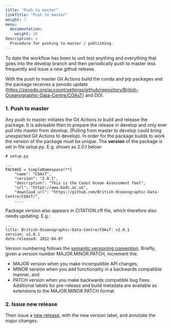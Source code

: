 ```yaml
---
title: "Push to master"
linkTitle: "Push to master"
weight: 7
menu:
  documentation:
    weight: 20
description: >
  Procedure for pushing to master / publishing.
---
```


To date the workflow has been to unit test anything and everything that goes
into the develop branch and then periodically push to master less frequently
and issue a new github release.

With the push to master Git Actions build the conda and pip packages and the
package receives a zenodo update (https://zenodo.org/account/settings/github/repository/British-Oceanographic-Data-Centre/COAsT) and DOI.

### 1. Push to master

Any push to master initiates the Git Actions to build and release the package. It is advisable then to prepare the release in develop and only ever pull into master from develop. (Pulling from master to develop could bring unexpected Git Actions to develop). In order for the package builds to work the version of the package must be unique. The **version** of the package is set in
file *setup.py*. E.g. shown as 2.0.1 below:

```shell
# setup.py

...
PACKAGE = SimpleNamespace(**{
    "name": "COAsT",
    "version": "2.0.1",
    "description": "This is the Coast Ocean Assessment Tool",
    "url": "https://www.bodc.ac.uk",
    "download_url": "https://github.com/British-Oceanographic-Data-Centre/COAsT/",
    ....
```

Package version also appears in CITATION.cff file, which therefore also needs updating. E.g.:
```
...
title: British-Oceanographic-Data-Centre/COAsT: v2.0.1
version: v2.0.1
date-released: 2022-04-07
```

Version numbering follows the [semantic versioning convention](http://semver.org/).
Briefly, given a version number MAJOR.MINOR.PATCH, increment the:
* MAJOR version when you make incompatible API changes,
* MINOR version when you add functionality in a backwards compatible manner, and
* PATCH version when you make backwards compatible bug fixes.
Additional labels for pre-release and build metadata are available as extensions to the MAJOR.MINOR.PATCH format.

### 2. Issue new release

Then issue a [new release](https://github.com/British-Oceanographic-Data-Centre/COAsT/releases), with the new version label, and annotate the major changes.

